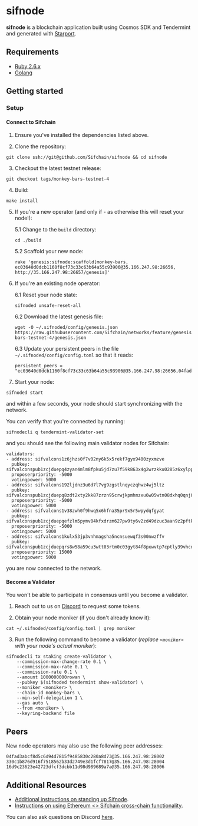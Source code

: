 # sifnode

**sifnode** is a blockchain application built using Cosmos SDK and Tendermint and generated with [Starport](https://github.com/tendermint/starport).

## Requirements

- [Ruby 2.6.x](https://www.ruby-lang.org/en/documentation/installation)
- [Golang](https://golang.org/doc/install)

## Getting started

### Setup

#### Connect to Sifchain

1. Ensure you've installed the dependencies listed above.

2. Clone the repository:

```
git clone ssh://git@github.com/Sifchain/sifnode && cd sifnode
```

3. Checkout the latest testnet release:

```
git checkout tags/monkey-bars-testnet-4
```

4. Build:

```
make install
```

5. If you're a new operator (and only if - as otherwise this will reset your node!): 

    5.1 Change to the `build` directory:

    ```
    cd ./build
    ```

    5.2 Scaffold your new node:
    
    ```
    rake 'genesis:sifnode:scaffold[monkey-bars, ec03640d0dcb1160f8cf73c33c63b64a55c93906@35.166.247.98:26656, http://35.166.247.98:26657/genesis]'
    ```

6. If you're an existing node operator:

    6.1 Reset your node state:
    
    ```
    sifnoded unsafe-reset-all
    ```

    6.2 Download the latest genesis file:

    ```
    wget -O ~/.sifnoded/config/genesis.json https://raw.githubusercontent.com/Sifchain/networks/feature/genesis/testnet/monkey-bars-testnet-4/genesis.json
    ```
   
    6.3 Update your persistent peers in the file `~/.sifnoded/config/config.toml` so that it reads: 

    ```
    persistent_peers = "ec03640d0dcb1160f8cf73c33c63b64a55c93906@35.166.247.98:26656,04fad3abcf8d5c6d94d7815f9485830c280a8d73@35.166.247.98:28002,330c1b876d916f7518562b33d2749e3d1fcf7817@35.166.247.98:28004,16d9c23623e42723dfcf3dcbb11d98d989689a7a@35.166.247.98:28006"
    ```

7. Start your node:

```
sifnoded start
```

and within a few seconds, your node should start synchronizing with the network.

You can verify that you're connected by running:

```
sifnodecli q tendermint-validator-set
```

and you should see the following main validator nodes for Sifchain:

```
validators:
- address: sifvalcons1z6jhzs0f7v02ny6k5x5rekf7gyx9400zyxmzve
  pubkey: sifvalconspub1zcjduepq4zyan4mlm8fpku5jd7zu7f59k863x4g2wrzkku0285z6xylppk6q6nkzrk
  proposerpriority: -5000
  votingpower: 5000
- address: sifvalcons192ljdnz3u6d7l7vg9zgstlnqyczqhwz4wj5ltz
  pubkey: sifvalconspub1zcjduepq8zdt2xty2kk87zrzn95crwjkpmhmzxu6w05wtn08dxhq0qnj090sxg634l
  proposerpriority: -5000
  votingpower: 5000
- address: sifvalcons1v38zwh0f9hwq5x6hfna35pr9x5r5wpydqfgyat
  pubkey: sifvalconspub1zcjduepqefzlm5pymv84kfxdrzm627pw9ty6v2zd49dzuc3aan9z2pftk4rqckj2gz
  proposerpriority: -5000
  votingpower: 5000
- address: sifvalcons1kulx53jp3vnhmagsha5ncnsuewqf3s00nwzffv
  pubkey: sifvalconspub1zcjduepqrs8w58a59cu3wtt03rtm0c03gyt84f8pxwvtp7cptly39vhcdyxsyqmf62
  proposerpriority: 15000
  votingpower: 5000
```

you are now connected to the network.

#### Become a Validator

You won't be able to participate in consensus until you become a validator.

1. Reach out to us on [Discord](https://discord.com/invite/zZTYnNG) to request some tokens.

2. Obtain your node moniker (if you don't already know it):

```
cat ~/.sifnoded/config/config.toml | grep moniker
```

3. Run the following command to become a validator (*replace `<moniker>` with your node's actual moniker*): 

```
sifnodecli tx staking create-validator \
    --commission-max-change-rate 0.1 \
    --commission-max-rate 0.1 \
    --commission-rate 0.1 \
    --amount 1000000000rowan \
    --pubkey $(sifnoded tendermint show-validator) \
    --moniker <moniker> \
    --chain-id monkey-bars \
    --min-self-delegation 1 \
    --gas auto \
    --from <moniker> \
    --keyring-backend file
```

## Peers

New node operators may also use the following peer addresses:

```
04fad3abcf8d5c6d94d7815f9485830c280a8d73@35.166.247.98:28002
330c1b876d916f7518562b33d2749e3d1fcf7817@35.166.247.98:28004
16d9c23623e42723dfcf3dcbb11d98d989689a7a@35.166.247.98:28006
```

## Additional Resources

- [Additional instructions on standing up Sifnode](https://www.youtube.com/watch?v=1kjdjCEcYak&feature=youtu.be&ab_channel=utx0_).
- [Instructions on using Ethereum <> Sifchain cross-chain functionality](https://youtu.be/r81NQLxMers).

You can also ask questions on Discord [here](https://discord.com/invite/zZTYnNG).
